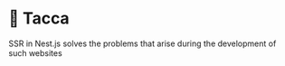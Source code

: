 <h1>🌺 Tacca</h1>
SSR in Nest.js solves the problems that arise during the development of such websites

